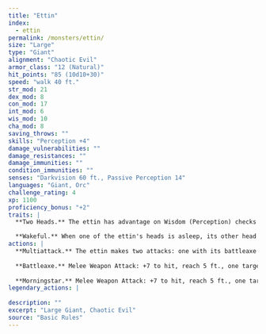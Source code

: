 ```yaml
---
title: "Ettin"
index:
  - ettin
permalink: /monsters/ettin/
size: "Large"
type: "Giant"
alignment: "Chaotic Evil"
armor_class: "12 (Natural)"
hit_points: "85 (10d10+30)"
speed: "walk 40 ft."
str_mod: 21
dex_mod: 8
con_mod: 17
int_mod: 6
wis_mod: 10
cha_mod: 8
saving_throws: ""
skills: "Perception +4"
damage_vulnerabilities: ""
damage_resistances: ""
damage_immunities: ""
condition_immunities: ""
senses: "Darkvision 60 ft., Passive Perception 14"
languages: "Giant, Orc"
challenge_rating: 4
xp: 1100
proficiency_bonus: "+2"
traits: |
  **Two Heads.** The ettin has advantage on Wisdom (Perception) checks and on saving throws against being blinded, charmed, deafened, frightened, stunned, and knocked unconscious.

  **Wakeful.** When one of the ettin's heads is asleep, its other head is awake.
actions: |
  **Multiattack.** The ettin makes two attacks: one with its battleaxe and one with its morningstar.
  
  **Battleaxe.** Melee Weapon Attack: +7 to hit, reach 5 ft., one target. Hit: 14 (2d8 + 5) slashing damage.
  
  **Morningstar.** Melee Weapon Attack: +7 to hit, reach 5 ft., one target. Hit: 14 (2d8 + 5) piercing damage.  
legendary_actions: |
  
description: ""
excerpt: "Large Giant, Chaotic Evil"
source: "Basic Rules"
---
```

